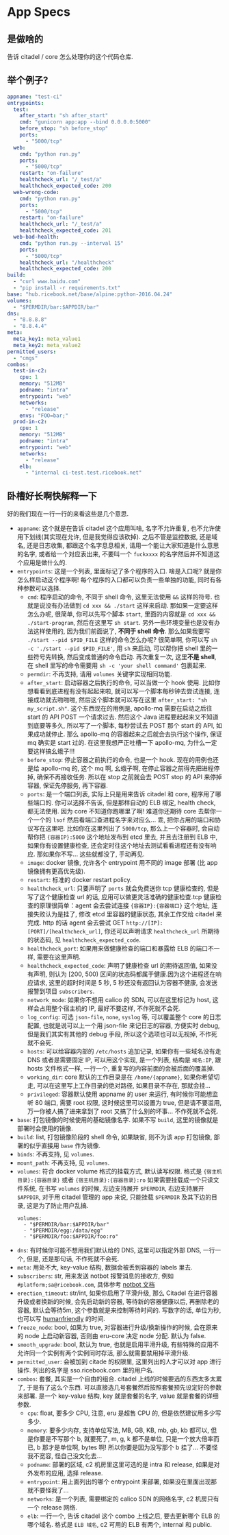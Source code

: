 App Specs
=========

## 是做啥的

告诉 citadel / core 怎么处理你的这个代码仓库.

## 举个例子?

```yaml
appname: "test-ci"
entrypoints:
  test:
    after_start: "sh after_start"
    cmd: "gunicorn app:app --bind 0.0.0.0:5000"
    before_stop: "sh before_stop"
    ports:
      - "5000/tcp"
  web:
    cmd: "python run.py"
    ports:
      - "5000/tcp"
    restart: "on-failure"
    healthcheck_url: "/_test/a"
    healthcheck_expected_code: 200
  web-wrong-code:
    cmd: "python run.py"
    ports:
      - "5000/tcp"
    restart: "on-failure"
    healthcheck_url: "/_test/a"
    healthcheck_expected_code: 201
  web-bad-health:
    cmd: "python run.py --interval 15"
    ports:
      - "5000/tcp"
    healthcheck_url: "/healthcheck"
    healthcheck_expected_code: 200
build:
  - "curl www.baidu.com"
  - "pip install -r requirements.txt"
base: "hub.ricebook.net/base/alpine:python-2016.04.24"
volumes:
  - "$PERMDIR/bar:$APPDIR/bar"
dns:
  - "8.8.8.8"
  - "8.8.4.4"
meta:
  meta_key1: meta_value1
  meta_key2: meta_value2
permitted_users:
  - "cmgs"
combos:
  test-in-c2:
    cpu: 1
    memory: "512MB"
    podname: "intra"
    entrypoint: "web"
    networks:
      - "release"
    envs: "FOO=bar;"
  prod-in-c2:
    cpu: 1
    memory: "512MB"
    podname: "intra"
    entrypoint: "web"
    networks:
      - "release"
    elb:
      - "internal ci-test.test.ricebook.net"
```

## 卧槽好长啊快解释一下
好的我们现在一行一行的来看这些是几个意思.

* `appname`: 这个就是在告诉 citadel 这个应用叫啥, 名字不允许重复, 也不允许使用下划线(其实现在允许, 但是我觉得应该砍掉). 之后不管是监控数据, 还是域名, 还是日志收集, 都跟这个名字息息相关, 请用一个能让大家知道是什么意思的名字, 或者给一个对应表出来, 不要叫一个 `fuckxxxx` 的名字然后并不知道这个应用是做什么的.
* `entrypoints`: 这是一个列表, 里面标记了多个程序的入口. 啥是入口呢? 就是你怎么样启动这个程序啊! 每个程序的入口都可以负责一些单独的功能, 同时有各种参数可以选择.
	* `cmd`: 程序启动的命令, 不同于 shell 命令, 这里无法使用 `&&` 这样的符号. 也就是说没有办法做到 `cd xxx && ./start` 这样来启动. 那如果一定要这样怎么办呢, 很简单, 你可以先写个脚本 `start`, 里面的内容就是 `cd xxx && ./start-program`, 然后在这里写 `sh start`. 另外一些环境变量也是没有办法这样使用的, 因为我们前面说了, **不同于 shell 命令**. 那么如果我要写 `./start --pid $PID_FILE` 这样的命令怎么办呢? 很简单啊, 你可以写 `sh -c './start --pid $PID_FILE'`, 用 `sh` 来启动, 可以帮你把 shell 里的一些符号先转换, 然后变成普通的命令启动. 再次重复一次, 这里**不是 shell**, 在 shell 里写的命令需要用 `sh -c 'your shell command'` 包裹起来.
	* `permdir`: 不再支持, 请用 `volumes` 关键字实现相同功能.
	* `after_start`: 启动容器之后执行的命令, 可以当做一个 hook 使用. 比如你想看看到底进程有没有起起来啦, 就可以写一个脚本每秒钟去尝试连接, 连接成功就去啪啪啪, 然后这个脚本就可以写在这里 `after_start: "sh my_script.sh"`. 这个东西现在的用例是, apollo-mq 需要在启动之后往 start 的 API POST 一个请求过去. 然后这个 Java 进程要起起来又不知道到底要等多久, 所以写了一个脚本, 每秒尝试去 POST 那个 start 的 API, 如果成功就停止. 那么 apollo-mq 的容器起来之后就会去执行这个操作, 保证 mq 确实是 start 过的. 在这里我想严正吐槽一下 apollo-mq, 为什么一定要这样搞幺蛾子!!!
	* `before_stop`: 停止容器之前执行的命令, 也是一个 hook. 现在的用例也还是给 apollo-mq 的, 这个 mq 啊, 幺蛾子啊, 在停止容器之前得先把进程停掉, 确保不再接收任务. 所以在 stop 之前就会去 POST stop 的 API 来停掉容器, 保证先停服务, 再下容器.
	* `ports`: 是一个端口列表, 实际上只是用来告诉 citadel 和 core, 程序用了哪些端口的. 你可以选择不告诉, 但是那样自动的 ELB 绑定, health check, 都无法使用. 因为 core 不知道你跑哪里了啊! 难道你还期待 core 去帮你一个一个的 `lsof` 然后看端口查进程名字来对应么... 乖, 把你占用的端口和协议写在这里吧. 比如你在这里列出了 `5000/tcp`, 那么上一个容器时, 会自动帮你把 `{容器IP}:5000` 这个地址发布到 etcd 里去, 并且去注册到 ELB 中, 如果你有设置健康检查, 还会定时往这个地址去测试看看进程还有没有响应. 那如果你不写... 这些就都没了, 手动再见.
	* `image`: docker 镜像, 允许各个 entrypoint 用不同的 image 部署 (比 app 镜像拥有更高优先级).
	* `restart`: 标准的 docker restart policy.
	* `healthcheck_url`: 只要声明了 `ports` 就会免费送你 tcp 健康检查的, 但是写了这个健康检查 url 的话, 应用可以做更灵活准确的健康检查.tcp 健康检查的原理很简单：agent 会去尝试连接 `{容器IP}:{容器端口}` 这个地址, 连接失败认为是挂了, 修改 etcd 里容器的健康状态, 其余工作交给 citadel 来完成. http 的话 agent 会去尝试 GET `http://[IP]:[PORT]/[healthcheck_url]`, 你还可以声明请求 `healthcheck_url` 所期待的状态码, 见 `healthcheck_expected_code`.
	* `healthcheck_port`: 如果用来做健康检查的端口和暴露给 ELB 的端口不一样, 需要在这里声明.
	* `healthcheck_expected_code`: 声明了健康检查 url 的期待返回值, 如果没有声明, 则认为 [200, 500) 区间的状态码都属于健康.因为这个进程还在响应请求, 这里的超时时间是 5 秒, 5 秒还没有返回认为容器不健康, 会发送报警到项目 `subscribers`.
	* `network_mode`: 如果你不想用 calico 的 SDN, 可以在这里标记为 host, 这样会占用整个宿主机的 IP, 最好不要这样, 不作死就不会死.
	* `log_config`: 可选 `json-file`, `none`, `syslog` 等, 可以覆盖整个 core 的日志配置, 也就是说可以上一个用 json-file 来记日志的容器, 方便实时 debug, 但是我们其实有其他的 debug 手段, 所以这个选项也可以无视掉, 不作死就不会死.
	* `hosts`: 可以给容器内部的 `/etc/hosts` 追加记录, 如果你有一些域名没有走 DNS 或者是需要固定 IP, 可以用这个实现, 是一个列表, 结构是 `域名:IP`, 跟 hosts 文件格式一样, 一行一个, 重复写的内容前面的会被后面的覆盖掉.
	* `working_dir`: core 默认的工作目录是在 `/home/{appname}`, 如果你希望切走, 可以在这里写上工作目录的绝对路径, 如果目录不存在, 那就会挂...
	* `privileged`: 容器默认使用 appname 的 user 来运行, 有时候你可能想监听 80 端口, 需要 root 权限, 这时候这里可以设置为 true, 但是请不要滥用, 万一你被人搞了进来拿到了 root 又搞了什么别的坏事... 不作死就不会死.
* `base`: 打包镜像的时候使用的基础镜像名字. 如果不写 `build`, 这里的镜像就是部署时会使用的镜像.
* `build`: list, 打包镜像阶段的 shell 命令, 如果缺省, 则不为该 app 打包镜像, 部署的似乎直接用 `base` 作为镜像.
* `binds`: 不再支持, 见 `volumes`.
* `mount_path`: 不再支持, 见 `volumes`.
* `volumes`: 符合 docker volume 格式的挂载方式, 默认读写权限. 格式是 `{宿主机目录}:{容器目录}` 或者 `{宿主机目录}:{容器目录}:ro` 如果需要挂载成一个只读文件系统, 在书写 `volumes` 的时候, 左边支持展开 `$PERMDIR`, 右边支持展开 `$APPDIR`, 对于用 citadel 管理的 app 来说, 只能挂载 `$PERMDIR` 及其下边的目录, 这是为了防止用户乱搞.
	```
	volumes:
	  - "$PERMDIR/bar:$APPDIR/bar"
	  - "$PERMDIR/egg:/data/egg"
	  - "$PERMDIR/foo:$APPDIR/foo:ro"
	```
* `dns`: 有时候你可能不想用我们默认给的 DNS, 这里可以指定外部 DNS, 一行一个, 但是, 还是那句话, 不作死就不会死.
* `meta`: 用处不大, key-value 结构, 数据会被丢到容器的 labels 里去.
* `subscribers`: str, 用来发送 notbot 报警消息的接收方, 例如 `#platform;sa@ricebook.com`, 具体参考 [notbot 文档](http://gitlab.ricebook.net/platform/notbot)
* `erection_timeout`: str/int, 如果你启用了平滑升级, 那么 Citadel 在进行容器升级或者换新的时候, 会先启动新的容器, 等待新的容器健康以后, 再删除老的容器, 默认会等待5m, 这个参数就是来控制等待时间的. 写数字的话, 单位为秒, 也可以写 [humanfriendly](https://humanfriendly.readthedocs.io/en/latest/#humanfriendly.parse_timespan) 的时间.
* `freeze_node`: bool, 如果为 true, 对容器进行升级/换新操作的时候, 会在原来的 node 上启动新容器, 否则由 eru-core 决定 node 分配. 默认为 false.
* `smooth_upgrade`: bool, 默认为 true, 也就是启用平滑升级, 有些特殊的应用不允许同一个实例有两个实例同时存活, 那么就需要禁用掉平滑升级.
* `permitted_user`: 会被加到 citade 的权限里, 这里列出的人才可以对 app 进行操作. 列出的名字是 sso.ricebook.com 里的用户名.
* `combos`: 套餐, 其实是一个自由的组合. citadel 上线的时候要选的东西太多太累了, 于是有了这么个东西. 可以直接选几号套餐然后按照套餐预先设定好的参数来部署. 是一个 key-value 结构, key 就是套餐的名字, value 就是套餐的详细参数.
	* `cpu`: float, 要多少 CPU, 注意, eru 是超售 CPU 的, 但是依然建议用多少写多少.
	* `memory`: 要多少内存, 支持单位写法, MB, GB, KB, mb, gb, kb 都可以, 但是你要是不写那个 b, 就要死了, m, g, k 都不是单位, 只是一个放大倍率而已, b 那才是单位啊, bytes 啊! 所以你要是因为没写那个 b 挂了... 不要怪我不宽容, 怪自己没文化去...
	* `podname`: 部署的区域, c2 机房里这里可选的是 intra 和 release, 如果是对外发布的应用, 选择 release.
	* `entrypoint`: 用上面列出的哪个 entrypoint 来部署, 如果没在里面出现那就不要怪我了...
	* `networks`: 是一个列表, 需要绑定的 calico SDN 的网络名字, c2 机房只有一个 release 网络.
	* `elb`: 一行一个, 告诉 citadel 这个 combo 上线之后, 要去更新哪个 ELB 的哪个域名. 格式是 `ELB 域名`, c2 可用的 ELB 有两个, internal 和 public.
